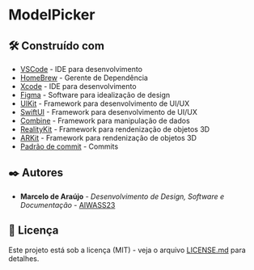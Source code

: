 # ModelPicker

## 🛠️ Construído com

* [VSCode](https://code.visualstudio.com) - IDE para desenvolvimento
* [HomeBrew](https://brew.sh/index_pt-br) - Gerente de Dependência
* [Xcode](https://developer.apple.com/xcode/) - IDE para desenvolvimento
* [Figma](https://www.figma.com/) - Software para idealização de design
* [UIKit](https://developer.apple.com/documentation/uikit) - Framework para desenvolvimento de UI/UX
* [SwiftUI](https://developer.apple.com/documentation/swiftui) - Framework para desenvolvimento de UI/UX
* [Combine](https://developer.apple.com/documentation/combine/) - Framework para manipulação de dados
* [RealityKit](https://developer.apple.com/documentation/realitykit/) - Framework para rendenização de objetos 3D
* [ARKit](https://developer.apple.com/documentation/arkit?language=objc) - Framework para rendenização de objetos 3D
* [Padrão de commit](https://github.com/iuricode/padroes-de-commits) - Commits

## ✒️ Autores

* **Marcelo de Araújo** - *Desenvolvimento de Design, Software e Documentação* - [AIWASS23](https://github.com/AIWASS23)

## 📄 Licença

Este projeto está sob a licença (MIT) - veja o arquivo [LICENSE.md]() para detalhes.
